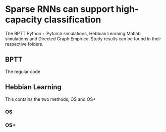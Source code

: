 # Sparse RNNs can support high-capacity classification

The BPTT Python + Pytorch simulations, Hebbian Learning Matlab simulations and Directed Graph Empirical Study results can be found in their respective folders.

## BPTT
The regular code

## Hebbian Learning
This contains the two methods, OS and OS+
### OS

### OS+
